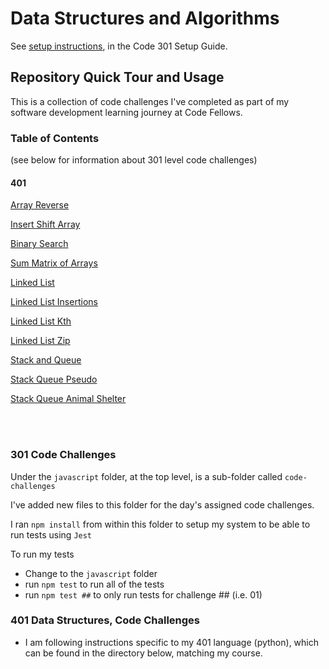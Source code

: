 # Data Structures and Algorithms

See [setup instructions](https://codefellows.github.io/setup-guide/code-301/2-code-challenges), in the Code 301 Setup Guide.

## Repository Quick Tour and Usage
This is a collection of code challenges I've completed as part of my software development learning journey at Code Fellows.

### Table of Contents

(see below for information about 301 level code challenges)

#### 401
[Array Reverse](python/docs/codechal-01/README.md)

[Insert Shift Array](python/docs/codechal-02/README.md)

[Binary Search](python/docs/codechal-03/README.md)

[Sum Matrix of Arrays](python/docs/codechal-04/README.md)

[Linked List](python/docs/codechal-05/README.md)

[Linked List Insertions](python/docs/linked_list_insertions/README.md)

[Linked List Kth](python/docs/linked_list_kth/README.md)

[Linked List Zip](python/docs/linked_list_zip/README.md)

[Stack and Queue](python/docs/stack_and_queue/README.md)

[Stack Queue Pseudo](python/docs/stack_queue_pseudo/README.md)

[Stack Queue Animal Shelter](python/docs/stack_queue_animal_shelter)

<br>
<br>

### 301 Code Challenges

Under the `javascript` folder, at the top level, is a sub-folder called `code-challenges`

I've added new files to this folder for the day's assigned code challenges.

I ran `npm install` from within this folder to setup my system to be able to run tests using `Jest`

To run my tests

- Change to the `javascript` folder
- run `npm test` to run all of the tests
- run `npm test ##` to only run tests for challenge ## (i.e. 01)

### 401 Data Structures, Code Challenges

- I am following instructions specific to my 401 language (python), which can be found in the directory below, matching my course.
